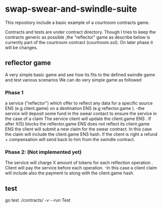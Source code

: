 # swap-swear-and-swindle-suite

This repository include a basic example of a courtroom contracts game.

Contracts and tests are under contract directory.
Though I tries to keep the contracts generic as possible ,the "reflector" game as describe below is currently part of the courtroom contract (courtroom.sol). On later phase it will be changes.

## reflector game
A very simple basic game and see how its fits to the defined swindle game and test various scenarios
We can do very simple game as followed

### Phase 1
a service ("reflector") which offer to reflect any data for a specific source ENS (e.g client.game) on a destination ENS (e.g reflector.game ).
-the service will deposit some fund in the swear contact to ensure the service in the case of a claim
The service client will update the client.game ENS .
If after X(5) blocks the reflector.game ENS does not reflect its client.game ENS the client will submit a new claim for the swear contract.
In this case the claim will include the client.game ENS hash.
If the client is right a refund + compensation will send back to him from the swindle contract.

### Phase 2: (Not implemented yet)
The service will charge X amount of tokens for each reflection operation .
Client will pay the service before each operation.
-In this case a client claim will include also the payment tx along with the client.game hash.


## test
go test ./contracts/ -v --run Test






